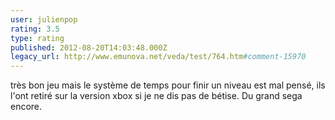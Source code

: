 ```yaml
---
user: julienpop
rating: 3.5
type: rating
published: 2012-08-20T14:03:48.000Z
legacy_url: http://www.emunova.net/veda/test/764.htm#comment-15970
---
```

très bon jeu mais le système de temps pour finir un niveau est mal pensé, ils l'ont retiré sur la version xbox si je ne dis pas de bétise. Du grand sega encore.